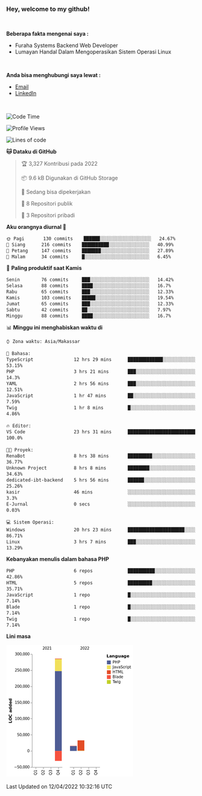 <h3>Hey, welcome to my github!</h3>

<br>

<p><strong>Beberapa fakta mengenai saya :</strong></p>

<ul>
  <li>Furaha Systems Backend Web Developer</li>
  <li>Lumayan Handal Dalam Mengoperasikan Sistem Operasi Linux</li>
</ul>

<br>

<p><strong>Anda bisa menghubungi saya lewat :</strong></p>

<ul>
  <li><a href="mailto:renaldiapriyanto419@gmail.com">Email</a></li>
  <li><a href="https://www.linkedin.com/in/renaldi-kadang-314314206/">LinkedIn</a></li>
</ul>

<br>

<!--START_SECTION:waka-->
![Code Time](http://img.shields.io/badge/Code%20Time-75%20hrs%2028%20mins-blue)

![Profile Views](http://img.shields.io/badge/Profil%20dilihat-2-blue)

![Lines of code](https://img.shields.io/badge/Sejak%20Hello%20World%20aku%20telah%20menulis-304%20Thousand%20baris%20kode-blue)

**🐱 Dataku di GitHub** 

> 🏆 3,327 Kontribusi pada 2022
 > 
> 📦 9.6 kB Digunakan di GitHub Storage 
 > 
> 💼 Sedang bisa dipekerjakan
 > 
> 📜 8 Repositori publik 
 > 
> 🔑 3 Repositori pribadi  
 > 
**Aku orangnya diurnal 🐤** 

```text
🌞 Pagi       130 commits    ██████░░░░░░░░░░░░░░░░░░░   24.67% 
🌆 Siang      216 commits    ██████████░░░░░░░░░░░░░░░   40.99% 
🌃 Petang     147 commits    ███████░░░░░░░░░░░░░░░░░░   27.89% 
🌙 Malam      34 commits     █░░░░░░░░░░░░░░░░░░░░░░░░   6.45%

```
📅 **Paling produktif saat Kamis** 

```text
Senin        76 commits     ███░░░░░░░░░░░░░░░░░░░░░░   14.42% 
Selasa       88 commits     ████░░░░░░░░░░░░░░░░░░░░░   16.7% 
Rabu         65 commits     ███░░░░░░░░░░░░░░░░░░░░░░   12.33% 
Kamis        103 commits    █████░░░░░░░░░░░░░░░░░░░░   19.54% 
Jumat        65 commits     ███░░░░░░░░░░░░░░░░░░░░░░   12.33% 
Sabtu        42 commits     ██░░░░░░░░░░░░░░░░░░░░░░░   7.97% 
Minggu       88 commits     ████░░░░░░░░░░░░░░░░░░░░░   16.7%

```


📊 **Minggu ini menghabiskan waktu di** 

```text
⌚︎ Zona waktu: Asia/Makassar

💬 Bahasa: 
TypeScript               12 hrs 29 mins      █████████████░░░░░░░░░░░░   53.15% 
PHP                      3 hrs 21 mins       ███░░░░░░░░░░░░░░░░░░░░░░   14.3% 
YAML                     2 hrs 56 mins       ███░░░░░░░░░░░░░░░░░░░░░░   12.51% 
JavaScript               1 hr 47 mins        ██░░░░░░░░░░░░░░░░░░░░░░░   7.59% 
Twig                     1 hr 8 mins         █░░░░░░░░░░░░░░░░░░░░░░░░   4.86%

🔥 Editor: 
VS Code                  23 hrs 31 mins      █████████████████████████   100.0%

🐱‍💻 Proyek: 
RenaBot                  8 hrs 38 mins       █████████░░░░░░░░░░░░░░░░   36.77% 
Unknown Project          8 hrs 8 mins        ████████░░░░░░░░░░░░░░░░░   34.63% 
dedicated-ibt-backend    5 hrs 56 mins       ██████░░░░░░░░░░░░░░░░░░░   25.26% 
kasir                    46 mins             ░░░░░░░░░░░░░░░░░░░░░░░░░   3.3% 
E-Jurnal                 0 secs              ░░░░░░░░░░░░░░░░░░░░░░░░░   0.03%

💻 Sistem Operasi: 
Windows                  20 hrs 23 mins      █████████████████████░░░░   86.71% 
Linux                    3 hrs 7 mins        ███░░░░░░░░░░░░░░░░░░░░░░   13.29%

```

**Kebanyakan menulis dalam bahasa PHP** 

```text
PHP                      6 repos             ██████████░░░░░░░░░░░░░░░   42.86% 
HTML                     5 repos             █████████░░░░░░░░░░░░░░░░   35.71% 
JavaScript               1 repo              █░░░░░░░░░░░░░░░░░░░░░░░░   7.14% 
Blade                    1 repo              █░░░░░░░░░░░░░░░░░░░░░░░░   7.14% 
Twig                     1 repo              █░░░░░░░░░░░░░░░░░░░░░░░░   7.14%

```


**Lini masa**

![Chart not found](https://raw.githubusercontent.com/Sylent-Sys/Sylent-Sys/main/charts/bar_graph.png) 


 Last Updated on 12/04/2022 10:32:16 UTC
<!--END_SECTION:waka-->
